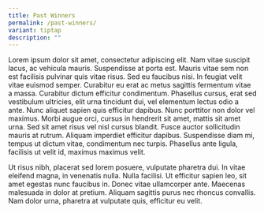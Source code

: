 ```yaml
---
title: Past Winners
permalink: /past-winners/
variant: tiptap
description: ""
---
```

<p>Lorem ipsum dolor sit amet, consectetur adipiscing elit. Nam vitae suscipit
lacus, ac vehicula mauris. Suspendisse at porta est. Mauris vitae sem non
est facilisis pulvinar quis vitae risus. Sed eu faucibus nisi. In feugiat
velit vitae euismod semper. Curabitur eu erat ac metus sagittis fermentum
vitae a massa. Curabitur dictum efficitur condimentum. Phasellus cursus,
erat sed vestibulum ultricies, elit urna tincidunt dui, vel elementum lectus
odio a ante. Nunc aliquet sapien quis efficitur dapibus. Nunc porttitor
non dolor vel maximus. Morbi augue orci, cursus in hendrerit sit amet,
mattis sit amet urna. Sed sit amet risus vel nisl cursus blandit. Fusce
auctor sollicitudin mauris at rutrum. Aliquam imperdiet efficitur dapibus.
Suspendisse diam mi, tempus ut dictum vitae, condimentum nec turpis. Phasellus
ante ligula, facilisis ut velit id, maximus maximus velit.</p>
<p>Ut risus nibh, placerat sed lorem posuere, vulputate pharetra dui. In
vitae eleifend magna, in venenatis nulla. Nulla facilisi. Ut efficitur
sapien leo, sit amet egestas nunc faucibus in. Donec vitae ullamcorper
ante. Maecenas malesuada in dolor at pretium. Aliquam sagittis purus nec
rhoncus convallis. Nam dolor urna, pharetra at vulputate quis, efficitur
eu velit.</p>
